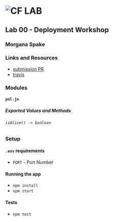 ![CF](http://i.imgur.com/7v5ASc8.png) LAB  
=================================================  
  
## Lab 00 - Deployment Workshop  
  
### Morgana Spake  

### Links and Resources
* [submission PR](https://github.com/401-advanced-javascript-mspake/lab-00/pull/1)
* [travis](https://www.travis-ci.com/401-advanced-javascript-mspake/lab-00)  
  
### Modules  
#### `pol.js`  
##### Exported Values and Methods

###### `isAlive() -> boolean`  
  
### Setup
#### `.env` requirements
* `PORT` - Port Number

#### Running the app  
* `npm install`  
* `npm start`  
  
#### Tests
* `npm test`
